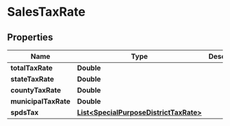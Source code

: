 
# SalesTaxRate

## Properties
Name | Type | Description | Notes
------------ | ------------- | ------------- | -------------
**totalTaxRate** | **Double** |  |  [optional]
**stateTaxRate** | **Double** |  |  [optional]
**countyTaxRate** | **Double** |  |  [optional]
**municipalTaxRate** | **Double** |  |  [optional]
**spdsTax** | [**List&lt;SpecialPurposeDistrictTaxRate&gt;**](SpecialPurposeDistrictTaxRate.md) |  |  [optional]



